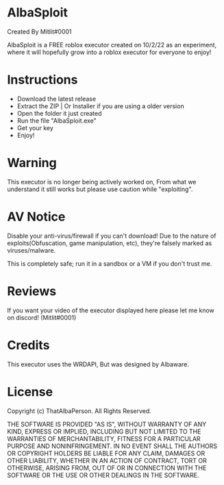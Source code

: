 # AlbaSploit
Created By Mitlit#0001

AlbaSploit is a FREE roblox executor created on 10/2/22 as an experiment, where it will hopefully grow into a roblox executor for everyone to enjoy!
# Instructions
- Download the latest release
- Extract the ZIP | Or Installer if you are using a older version
- Open the folder it just created
- Run the file "AlbaSploit.exe"
- Get your key
- Enjoy!

# Warning
This executor is no longer being actively worked on, From what we understand it still works but please use caution while "exploiting".

# AV Notice
Disable your anti-virus/firewall if you can't download! Due to the nature of exploits(Obfuscation, game manipulation, etc), they're falsely marked as viruses/malware.

This is completely safe; run it in a sandbox or a VM if you don't trust me.

# Reviews

If you want your video of the executor displayed here please let me know on discord! (Mitlit#0001)

# Credits

This executor uses the WRDAPI, But was designed by Albaware.

# License
Copyright (c) ThatAlbaPerson. All Rights Reserved.

THE SOFTWARE IS PROVIDED "AS IS", WITHOUT WARRANTY OF ANY KIND, EXPRESS OR IMPLIED, INCLUDING BUT NOT LIMITED TO THE WARRANTIES OF MERCHANTABILITY, FITNESS FOR A PARTICULAR PURPOSE AND NONINFRINGEMENT. IN NO EVENT SHALL THE AUTHORS OR COPYRIGHT HOLDERS BE LIABLE FOR ANY CLAIM, DAMAGES OR OTHER LIABILITY, WHETHER IN AN ACTION OF CONTRACT, TORT OR OTHERWISE, ARISING FROM, OUT OF OR IN CONNECTION WITH THE SOFTWARE OR THE USE OR OTHER DEALINGS IN THE SOFTWARE.
